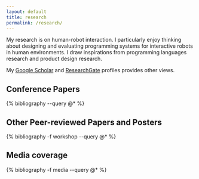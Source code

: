```yaml
---
layout: default
title: research
permalink: /research/
---
```


My research is on human-robot interaction.
I particularly enjoy thinking about designing and evaluating programming systems for interactive robots in human environments.
I draw inspirations from programming languages research and product design research.

My [Google Scholar](https://scholar.google.com/citations?user=avud6aAAAAAJ) and [ResearchGate](https://www.researchgate.net/profile/Michael_Jae_Yoon_Chung) profiles provides other views.

## Conference Papers

{% bibliography --query @* %}

## Other Peer-reviewed Papers and Posters

{% bibliography -f workshop --query @* %}

## Media coverage

{% bibliography -f media --query @* %}
